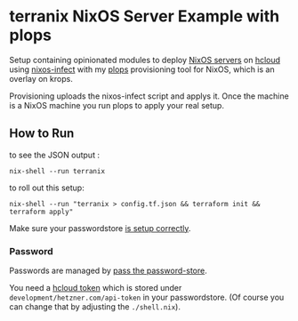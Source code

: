 # terranix NixOS Server Example with plops

Setup containing opinionated modules to deploy
[NixOS servers](https://nixos.org/)
on
[hcloud](https://www.hetzner.com/cloud)
using
[nixos-infect](https://github.com/elitak/nixos-infect)
with my
[plops](https://github.com/mrVanDalo/plops)
provisioning tool for NixOS,
which is an overlay on krops.

Provisioning uploads the
nixos-infect
script and applys it.
Once the machine is a NixOS machine
you run plops to apply your real setup.

## How to Run

to see the JSON output :

```shell
nix-shell --run terranix
```

to roll out this setup:

```shell
nix-shell --run "terranix > config.tf.json && terraform init && terraform apply"
```

Make sure your passwordstore [is setup correctly](#password).

### Password

Passwords are managed by
[pass the password-store](https://www.passwordstore.org/).

You need a
[hcloud token](https://docs.hetzner.cloud/#overview-getting-started)
which is stored under
`development/hetzner.com/api-token`
in your passwordstore.
(Of course you can change that by adjusting the `./shell.nix`).
